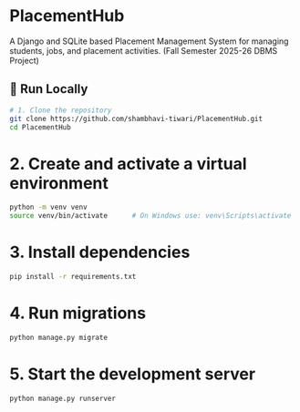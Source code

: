 # PlacementHub

A Django and SQLite based Placement Management System for managing students, jobs, and placement activities. (Fall Semester 2025-26 DBMS Project)

## 🧭 Run Locally
```bash
# 1. Clone the repository
git clone https://github.com/shambhavi-tiwari/PlacementHub.git
cd PlacementHub
```
# 2. Create and activate a virtual environment
```bash
python -m venv venv
source venv/bin/activate      # On Windows use: venv\Scripts\activate
```
# 3. Install dependencies
```bash
pip install -r requirements.txt
```
# 4. Run migrations
```bash
python manage.py migrate
```
# 5. Start the development server
```bash
python manage.py runserver
```
